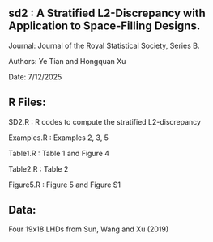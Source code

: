 ## sd2 : A Stratified L2-Discrepancy with Application to Space-Filling Designs.

Journal: Journal of the Royal Statistical Society, Series B.

Authors: Ye Tian and Hongquan Xu

Date: 7/12/2025


## R Files: 

 SD2.R : R codes to compute the stratified L2-discrepancy 
 
 Examples.R : Examples 2, 3, 5
 
 Table1.R : Table 1 and Figure 4
 
 Table2.R : Table 2
 
 Figure5.R : Figure 5 and Figure S1

## Data:  

 Four 19x18 LHDs from Sun, Wang and Xu (2019)

